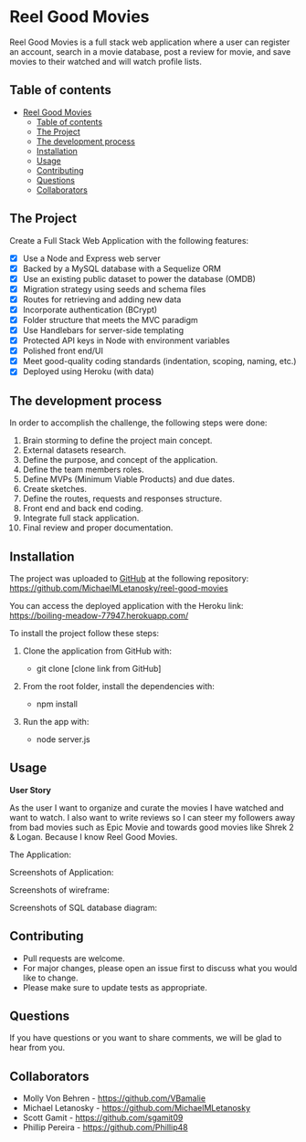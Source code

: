 # Reel Good Movies

Reel Good Movies is a full stack web application where a user can register an account, search in a movie database, post a review for movie, and save movies to their watched and will watch profile lists.  

## Table of contents

- [Reel Good Movies](#reel-good-movies)
  - [Table of contents](#table-of-contents)
  - [The Project](#the-project)
  - [The development process](#the-development-process)
  - [Installation](#installation)
  - [Usage](#usage)
  - [Contributing](#contributing)
  - [Questions](#questions)
  - [Collaborators](#collaborators)

## The Project

Create a Full Stack Web Application with the following features:

- [x] Use a Node and Express web server
- [x] Backed by a MySQL database with a Sequelize ORM
- [x] Use an existing public dataset to power the database (OMDB)
- [x] Migration strategy using seeds and schema files
- [x] Routes for retrieving and adding new data
- [x] Incorporate authentication (BCrypt)
- [x] Folder structure that meets the MVC paradigm
- [x] Use Handlebars for server-side templating
- [x] Protected API keys in Node with environment variables
- [x] Polished front end/UI
- [x] Meet good-quality coding standards (indentation, scoping, naming, etc.)
- [x] Deployed using Heroku (with data)

## The development process

In order to accomplish the challenge, the following steps were done:

1. Brain storming to define the project main concept.
2. External datasets research.
3. Define the purpose, and concept of the application.
4. Define the team members roles.
5. Define MVPs (Minimum Viable Products) and due dates.
6. Create sketches.
7. Define the routes, requests and responses structure.
8. Front end and back end coding.
9. Integrate full stack application.
10. Final review and proper documentation.

## Installation

The project was uploaded to [GitHub](https://github.com/) at the following repository: https://github.com/MichaelMLetanosky/reel-good-movies

You can access the deployed application with the Heroku link: https://boiling-meadow-77947.herokuapp.com/

To install the project follow these steps:

1. Clone the application from GitHub with:

   - git clone [clone link from GitHub]

2. From the root folder, install the dependencies with:

   - npm install

3. Run the app with:
   - node server.js

## Usage

**User Story**

As the user I want to organize and curate the movies I have watched and want to watch. I also want to write reviews so I can steer my followers away from bad movies such as Epic Movie and towards good movies like Shrek 2 & Logan. Because I know Reel Good Movies.

The Application:

Screenshots of Application:

Screenshots of wireframe:

Screenshots of SQL database diagram:


## Contributing

- Pull requests are welcome.
- For major changes, please open an issue first to discuss what you would like to change.
- Please make sure to update tests as appropriate.

## Questions

If you have questions or you want to share comments, we will be glad to hear from you.

## Collaborators

- Molly Von Behren - https://github.com/VBamalie
- Michael Letanosky - https://github.com/MichaelMLetanosky
- Scott Gamit - https://github.com/sgamit09
- Phillip Pereira - https://github.com/Phillip48
